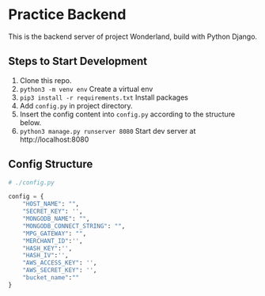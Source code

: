 # Practice Backend

This is the backend server of project Wonderland, build with Python Django.

## Steps to Start Development

1. Clone this repo.
2. `python3 -m venv env` Create a virtual env
3. `pip3 install -r requirements.txt` Install packages
4. Add `config.py` in project directory.
5. Insert the config content into `config.py` according to the structure below.
6. `python3 manage.py runserver 8080` Start dev server at http://localhost:8080

## Config Structure

```python
# ./config.py

config = {
    "HOST_NAME": "",
    "SECRET_KEY": '',
    "MONGODB_NAME": "",
    "MONGODB_CONNECT_STRING": "",
    "MPG_GATEWAY": "",
    "MERCHANT_ID":'',
    "HASH_KEY":'',
    "HASH_IV":'',
    "AWS_ACCESS_KEY": '',
    "AWS_SECRET_KEY": '',
    "bucket_name":""
}
```
